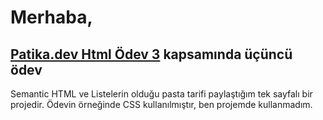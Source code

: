 # Merhaba,

## [Patika.dev Html Ödev 3](https://app.patika.dev/moduller/html/html-odev3) kapsamında üçüncü ödev

Semantic HTML ve Listelerin olduğu pasta tarifi paylaştığım tek sayfalı bir projedir. Ödevin örneğinde CSS kullanılmıştır, ben projemde kullanmadım.
